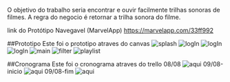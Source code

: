O objetivo do trabalho seria encontrar e ouvir facilmente trilhas sonoras de filmes.
A regra do negocio é retornar a trilha sonora do filme.

link do Protótipo Navegavel (MarvelApp) https://marvelapp.com/33ff992

##Prototipo
Este foi o prototipo atraves do canvas
![splash](docs/prototipo/1.jpeg)
![logIn](docs/prototipo/2.jpeg)
![logIn](docs/prototipo/3.jpeg)
![logIn](docs/prototipo/4.jpeg)
![main](docs/prototipo/5.jpeg)
![filter](docs/prototipo/6.jpeg)
![playlist](docs/prototipo/7.jpeg)

##Cronograma
Este foi o cronograma atraves do trello 
08/08 ![aqui](docs/cronograma/primeiro-dia.PNG)
09/08-inicio ![aqui](docs/cronograma/segundo-dia-15hrs.PNG)
09/08-fim ![aqui](docs/cronograma/segundo-dia-fim.PNG)
<!-- 10/08 ![aqui](Validar-cartao.jpeg) -->